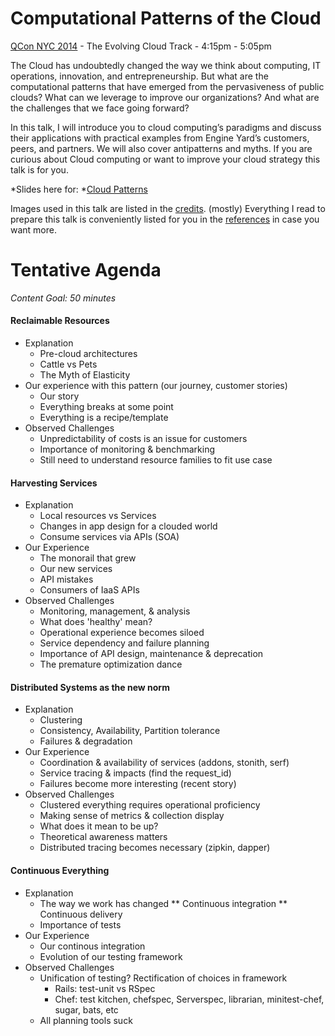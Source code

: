 # Computational Patterns of the Cloud
[QCon NYC 2014](https://qconnewyork.com/presentation/computational-patterns-cloud) - The Evolving Cloud Track - 4:15pm - 5:05pm

The Cloud has undoubtedly changed the way we think about computing, IT operations, innovation, and entrepreneurship. But what are the computational patterns that have emerged from the pervasiveness of public clouds? What can we leverage to improve our organizations? And what are the challenges that we face going forward?

In this talk, I will introduce you to cloud computing’s paradigms and discuss their applications with practical examples from Engine Yard’s customers, peers, and partners. We will also cover antipatterns and myths. If you are curious about Cloud computing or want to improve your cloud strategy this talk is for you.

*Slides here for: *[Cloud Patterns](https://speakerdeck.com/randommood/computational-patterns-of-the-cloud-qccon-nyc-2014)

Images used in this talk are listed in the [credits](credits.md). (mostly) Everything I read to prepare this talk is conveniently listed for you in the [references](references.md) in case you want more.

# Tentative Agenda
*Content Goal: 50 minutes*

#### Reclaimable Resources
* Explanation
  * Pre-cloud architectures
  * Cattle vs Pets
  * The Myth of Elasticity
* Our experience with this pattern (our journey, customer stories)
  * Our story
  * Everything breaks at some point
  * Everything is a recipe/template
* Observed Challenges
  * Unpredictability of costs is an issue for customers
  * Importance of monitoring & benchmarking
  * Still need to understand resource families to fit use case

#### Harvesting Services
* Explanation
  * Local resources vs Services
  * Changes in app design for a clouded world
  * Consume services via APIs (SOA)
* Our Experience
  * The monorail that grew
  * Our new services
  * API mistakes
  * Consumers of IaaS APIs
* Observed Challenges
  * Monitoring, management, & analysis
  * What does 'healthy' mean?
  * Operational experience becomes siloed
  * Service dependency and failure planning
  * Importance of API design, maintenance & deprecation
  * The premature optimization dance

#### Distributed Systems as the new norm
* Explanation
  * Clustering
  * Consistency, Availability, Partition tolerance
  * Failures & degradation
* Our Experience
  * Coordination & availability of services (addons, stonith, serf)
  * Service tracing & impacts (find the request_id)
  * Failures become more interesting (recent story)
* Observed Challenges
  * Clustered everything requires operational proficiency
  * Making sense of metrics & collection display
  * What does it mean to be up?
  * Theoretical awareness matters
  * Distributed tracing becomes necessary (zipkin, dapper)

#### Continuous Everything
* Explanation
  * The way we work has changed
    ** Continuous integration
    ** Continuous delivery
  * Importance of tests
* Our Experience
  * Our continous integration
  * Evolution of our testing framework
* Observed Challenges
  * Unification of testing? Rectification of choices in framework
    * Rails: test-unit vs RSpec
    * Chef: test kitchen, chefspec, Serverspec, librarian, minitest-chef, sugar, bats, etc
  * All planning tools suck
